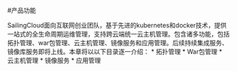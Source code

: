 #产品功能

SailingCloud面向互联网创业团队，基于先进的kubernetes和docker技术，提供一站式的全生命周期运维管理，支持跨云端统一云主机管理。包含诸多功能，包括拓扑管理、war包管理、云主机管理、镜像服务和应用管理。后续持续集成服务、镜像库服务即将上线。本章将以以下目录逐一介绍：
* 
拓扑管理
* 
War包管理
* 
云主机管理
* 
镜像服务
* 
应用管理



